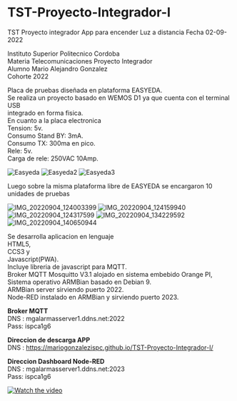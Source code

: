 # TST-Proyecto-Integrador-I
TST Proyecto integrador App para encender Luz a distancia
Fecha  02-09-2022

Instituto Superior Politecnico Cordoba <br>
Materia Telecomunicaciones Proyecto Integrador <br>
Alumno Mario Alejandro Gonzalez <br>
Cohorte 2022 <br>


Placa de pruebas diseñada en plataforma EASYEDA. <br>
Se realiza un proyecto basado en WEMOS D1 ya que cuenta con el terminal USB <br>
integrado en forma fisica. <br>
En cuanto a la placa electronica <br>
Tension: 5v. <br>
Consumo Stand BY: 3mA.<br>
Consumo TX: 300ma en pico.<br>
Rele: 5v. <br>
Carga de rele: 250VAC 10Amp. <br>



![Easyeda](https://user-images.githubusercontent.com/76626141/188323513-6de5e18f-78e3-46ca-a5f9-253e5ea65d01.png)
![Easyeda2](https://user-images.githubusercontent.com/76626141/188325684-0a7f4336-8fd5-41b2-953e-7dcca506c3b6.png)
![Easyeda3](https://user-images.githubusercontent.com/76626141/188325687-0e3dfa33-eea6-436f-a4fd-04930b36eb65.png)





Luego sobre la misma plataforma libre de EASYEDA se encargaron 10 unidades de pruebas

![IMG_20220904_124003399](https://user-images.githubusercontent.com/76626141/188323555-a2d18f83-e3ee-487e-b614-d2750ca6aac5.jpg)
![IMG_20220904_124159940](https://user-images.githubusercontent.com/76626141/188323558-321afaa0-e08b-4492-b1d9-8e7169a50fec.jpg)
![IMG_20220904_124317599](https://user-images.githubusercontent.com/76626141/188323560-80262c6f-be19-4eac-a52e-69c4fee25a11.jpg)
![IMG_20220904_134229592](https://user-images.githubusercontent.com/76626141/188325379-5b1779bb-2f03-4762-ac6c-f78f8151645c.jpg)
![IMG_20220904_140650944](https://user-images.githubusercontent.com/76626141/188325384-12f923c0-6f57-462b-a441-4937588e4bb9.jpg)







Se desarrolla aplicacion en lenguaje <br>
HTML5, <br>
CCS3 y <br>
Javascript(PWA). <br>
Incluye libreria de javascript para MQTT. <br>
Broker MQTT Mosquitto V3.1 alojado en sistema embebido Orange PI,<br>
Sistema operativo ARMBian basado en Debian 9. <br>
ARMBian server sirviendo puerto 2022. <br>
Node-RED instalado en ARMBian y sirviendo puerto 2023. <br>

<strong>Broker MQTT</strong> <br>
DNS : mgalarmasserver1.ddns.net:2022 <br>
Pass: ispca1g6<br>

<strong>Direccion de descarga APP</strong> <br>
DNS : https://mariogonzalezispc.github.io/TST-Proyecto-Integrador-I/ <br>

<strong>Direccion Dashboard Node-RED</strong> <br>
DNS : mgalarmasserver1.ddns.net:2023 <br>
Pass: ispca1g6<br>




























[![Watch the video](https://user-images.githubusercontent.com/76626141/192118938-c9103c1b-db5d-4152-a7e6-528adc0128c2.jpg)](https://youtu.be/HNjAAYG3DOY)

